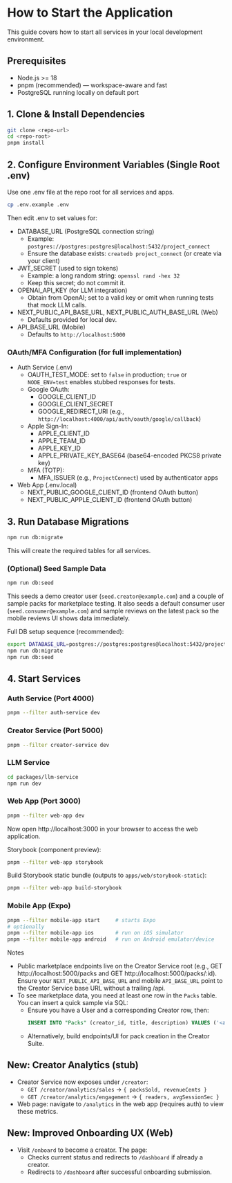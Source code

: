 # How to Start the Application

This guide covers how to start all services in your local development environment.

## Prerequisites
- Node.js >= 18
- pnpm (recommended) — workspace-aware and fast
- PostgreSQL running locally on default port

## 1. Clone & Install Dependencies
```bash
git clone <repo-url>
cd <repo-root>
pnpm install
```

## 2. Configure Environment Variables (Single Root .env)
Use one .env file at the repo root for all services and apps.
```bash
cp .env.example .env
```
Then edit .env to set values for:
- DATABASE_URL (PostgreSQL connection string)
  - Example: `postgres://postgres:postgres@localhost:5432/project_connect`
  - Ensure the database exists: `createdb project_connect` (or create via your client)
- JWT_SECRET (used to sign tokens)
  - Example: a long random string: `openssl rand -hex 32`
  - Keep this secret; do not commit it.
- OPENAI_API_KEY (for LLM integration)
  - Obtain from OpenAI; set to a valid key or omit when running tests that mock LLM calls.
- NEXT_PUBLIC_API_BASE_URL, NEXT_PUBLIC_AUTH_BASE_URL (Web)
  - Defaults provided for local dev.
- API_BASE_URL (Mobile)
  - Defaults to `http://localhost:5000`

### OAuth/MFA Configuration (for full implementation)
- Auth Service (.env)
  - OAUTH_TEST_MODE: set to `false` in production; `true` or `NODE_ENV=test` enables stubbed responses for tests.
  - Google OAuth:
    - GOOGLE_CLIENT_ID
    - GOOGLE_CLIENT_SECRET
    - GOOGLE_REDIRECT_URI (e.g., `http://localhost:4000/api/auth/oauth/google/callback`)
  - Apple Sign-In:
    - APPLE_CLIENT_ID
    - APPLE_TEAM_ID
    - APPLE_KEY_ID
    - APPLE_PRIVATE_KEY_BASE64 (base64-encoded PKCS8 private key)
  - MFA (TOTP):
    - MFA_ISSUER (e.g., `ProjectConnect`) used by authenticator apps
- Web App (.env.local)
  - NEXT_PUBLIC_GOOGLE_CLIENT_ID (frontend OAuth button)
  - NEXT_PUBLIC_APPLE_CLIENT_ID (frontend OAuth button)

## 3. Run Database Migrations
```bash
npm run db:migrate
```
This will create the required tables for all services.

### (Optional) Seed Sample Data
```bash
npm run db:seed
```
This seeds a demo creator user (`seed.creator@example.com`) and a couple of sample packs for marketplace testing.
It also seeds a default consumer user (`seed.consumer@example.com`) and sample reviews on the latest pack so the mobile reviews UI shows data immediately.

Full DB setup sequence (recommended):
```bash
export DATABASE_URL=postgres://postgres:postgres@localhost:5432/project_connect
npm run db:migrate
npm run db:seed
```

## 4. Start Services

### Auth Service (Port 4000)
```bash
pnpm --filter auth-service dev
```

### Creator Service (Port 5000)
```bash
pnpm --filter creator-service dev
```

### LLM Service
```bash
cd packages/llm-service
npm run dev
```

### Web App (Port 3000)
```bash
pnpm --filter web-app dev
```

Now open http://localhost:3000 in your browser to access the web application.

Storybook (component preview):
```bash
pnpm --filter web-app storybook
```

Build Storybook static bundle (outputs to `apps/web/storybook-static`):
```bash
pnpm --filter web-app build-storybook
```

### Mobile App (Expo)
```bash
pnpm --filter mobile-app start     # starts Expo
# optionally
pnpm --filter mobile-app ios       # run on iOS simulator
pnpm --filter mobile-app android   # run on Android emulator/device
```

Notes
- Public marketplace endpoints live on the Creator Service root (e.g., GET http://localhost:5000/packs and GET http://localhost:5000/packs/:id). Ensure your `NEXT_PUBLIC_API_BASE_URL` and mobile `API_BASE_URL` point to the Creator Service base URL without a trailing /api.
- To see marketplace data, you need at least one row in the `Packs` table. You can insert a quick sample via SQL:
  - Ensure you have a User and a corresponding Creator row, then:
    ```sql
    INSERT INTO "Packs" (creator_id, title, description) VALUES ('<an-existing-creator-uuid>', 'Sample Pack', 'Demo pack');
    ```
  - Alternatively, build endpoints/UI for pack creation in the Creator Suite.

## New: Creator Analytics (stub)
- Creator Service now exposes under `/creator`:
  - `GET /creator/analytics/sales` → `{ packsSold, revenueCents }`
  - `GET /creator/analytics/engagement` → `{ readers, avgSessionSec }`
- Web page: navigate to `/analytics` in the web app (requires auth) to view these metrics.

## New: Improved Onboarding UX (Web)
- Visit `/onboard` to become a creator. The page:
  - Checks current status and redirects to `/dashboard` if already a creator.
  - Redirects to `/dashboard` after successful onboarding submission.
